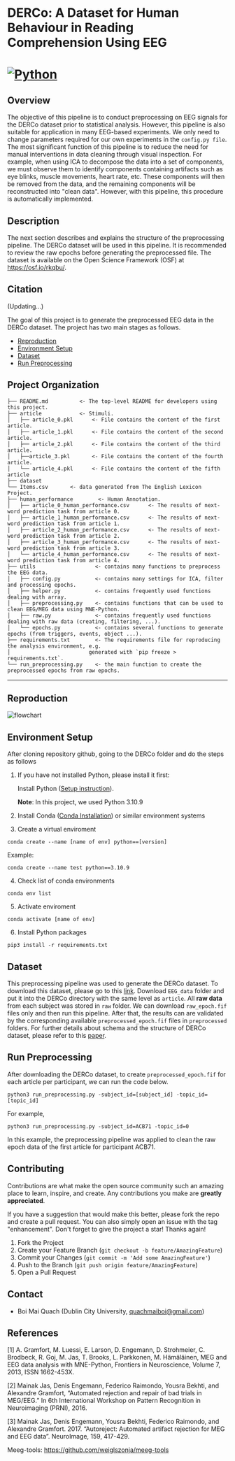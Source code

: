 # DERCo: A Dataset for Human Behaviour in Reading Comprehension Using EEG
# [![Python][Python.py]][Python-url]
## Overview
The objective of this pipeline is to conduct preprocessing on EEG signals for the DERCo dataset prior to statistical analysis. However, this pipeline is also suitable for application in many EEG-based experiments. We only need to change parameters required for our own experiments in the `config.py file`. The most significant function of this pipeline is to reduce the need for manual interventions in data cleaning through visual inspection. For example, when using ICA to decompose the data into a set of components, we must observe them to identify components containing artifacts such as eye blinks, muscle movements, heart rate, etc. These components will then be removed from the data, and the remaining components will be reconstructed into "clean data". However, with this pipeline, this procedure is automatically implemented.

## Description
The next section describes and explains the structure of the preprocessing pipeline. The DERCo dataset will be used in this pipeline. It is recommended to review the raw epochs before generating the preprocessed file. The dataset is available on the Open Science Framework (OSF) at https://osf.io/rkqbu/.

## Citation
(Updating...)

The goal of this project is to generate the preprocessed EEG data in the DERCo dataset. The project has two main stages as follows.
* [Reproduction](#reproduction)
* [Environment Setup](#Environment_Setup)
* [Dataset](#Dataset)
* [Run Preprocessing](#Run_Preprocessing)

Project Organization
------------
    ├── README.md          <- The top-level README for developers using this project.
    ├── article            <- Stimuli.
    │   ├── article_0.pkl      <- File contains the content of the first article.
    │   ├── article_1.pkl      <- File contains the content of the second article.
    │   ├── article_2.pkl      <- File contains the content of the third article.
    │   ├──article_3.pkl       <- File contains the content of the fourth article.
    │   └── article_4.pkl      <- File contains the content of the fifth article
    ├── dataset
    └── Items.csv       <- data generated from The English Lexicon Project.
    ├── human_performance        <- Human Annotation.
    │   ├── article_0_human_performance.csv      <- The results of next-word prediction task from article 0.
    │   ├── article_1_human_performance.csv      <- The results of next-word prediction task from article 1.
    │   ├── article_2_human_performance.csv      <- The results of next-word prediction task from article 2.
    │   ├── article_3_human_performance.csv      <- The results of next-word prediction task from article 3.
    │   └── article_4_human_performance.csv      <- The results of next-word prediction task from article 4.
    ├── utils                   <- contains many functions to preprocess the EEG data.
    │   ├── config.py           <- contains many settings for ICA, filter and processing epochs.
    │   ├── helper.py           <- contains frequently used functions dealing with array.
    │   ├── preprocessing.py    <- contains functions that can be used to clean EEG/MEG data using MNE-Python.
    │   ├── raw.py              <- contains frequently used functions dealing with raw data (creating, filtering, ...).
    │   └── epochs.py           <- contains several functions to generate epochs (from triggers, events, object ...).
    ├── requirements.txt        <- The requirements file for reproducing the analysis environment, e.g.
    │                         generated with `pip freeze > requirements.txt`.
    └── run_preprocessing.py    <- the main function to create the preprocessed epochs from raw epochs.

--------

## Reproduction
![flowchart](reports/figures/leaf_project_procedure.png)

## Environment Setup
After cloning repository github, going to the DERCo folder and do the steps as follows

1. If you have not installed Python, please install it first:

   Install Python (<a target="_blank" href="https://wiki.python.org/moin/BeginnersGuide">Setup instruction</a>).
   
   **Note**: In this project, we used Python 3.10.9
2. Install Conda (<a target="_blank" href="https://conda.io/projects/conda/en/latest/user-guide/install/index.html">Conda Installation</a>) or similar environment systems
3. Create a virtual enviroment
```console 
conda create --name [name of env] python==[version]
```
Example:
```console 
conda create --name test python==3.10.9
```
4. Check list of conda environments
```console 
conda env list
```
5. Activate enviroment
```console 
conda activate [name of env]
``` 
6. Install Python packages
```console 
pip3 install -r requirements.txt 
``` 

## Dataset
This preprocessing pipeline was used to generate the DERCo dataset. To download this dataset, please go to this [link](https://osf.io/rkqbu/). Download `EEG_data` folder and put it into the DERCo directory with the same level as `article`. All **raw data** from each subject was stored in `raw` folder. We can download `raw_epoch.fif` files only and then run this pipeline. After that, the results can are validated by the corresponding available `preprocessed_epoch.fif` files in `preprocessed` folders.
For further details about schema and the structure of DERCo dataset, please refer to this [paper]().
## Run Preprocessing
After downloading the DERCo dataset, to create `preprocessed_epoch.fif` for each article per participant, we can run the code below.
```console 
python3 run_preprocessing.py -subject_id=[subject_id] -topic_id=[topic_id]
``` 
For example,
```console 
python3 run_preprocessing.py -subject_id=ACB71 -topic_id=0
```
In this example, the preprocessing pipeline was applied to clean the raw epoch data of the first article for participant ACB71.

<!-- CONTRIBUTING -->
## Contributing

Contributions are what make the open source community such an amazing place to learn, inspire, and create. Any contributions you make are **greatly appreciated**.

If you have a suggestion that would make this better, please fork the repo and create a pull request. You can also simply open an issue with the tag "enhancement".
Don't forget to give the project a star! Thanks again!

1. Fork the Project
2. Create your Feature Branch (`git checkout -b feature/AmazingFeature`)
3. Commit your Changes (`git commit -m 'Add some AmazingFeature'`)
4. Push to the Branch (`git push origin feature/AmazingFeature`)
5. Open a Pull Request

## Contact 
- Boi Mai Quach (Dublin City University, quachmaiboi@gmail.com) 

## References
[1] A. Gramfort, M. Luessi, E. Larson, D. Engemann, D. Strohmeier, C. Brodbeck, R. Goj, M. Jas, T. Brooks, L. Parkkonen, M. Hämäläinen, MEG and EEG data analysis with MNE-Python, Frontiers in Neuroscience, Volume 7, 2013, ISSN 1662-453X.

[2] Mainak Jas, Denis Engemann, Federico Raimondo, Yousra Bekhti, and Alexandre Gramfort, “Automated rejection and repair of bad trials in MEG/EEG.” In 6th International Workshop on Pattern Recognition in Neuroimaging (PRNI), 2016.

[3] Mainak Jas, Denis Engemann, Yousra Bekhti, Federico Raimondo, and Alexandre Gramfort. 2017. “Autoreject: Automated artifact rejection for MEG and EEG data”. NeuroImage, 159, 417-429.

Meeg-tools: https://github.com/weiglszonja/meeg-tools

<!-- MARKDOWN LINKS & IMAGES -->
[Python.py]: https://img.shields.io/badge/python-3670A0?style=for-the-badge&logo=python&logoColor=ffdd54
[Python-url]: https://www.python.org/
